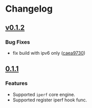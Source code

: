# Changelog

## [v0.1.2](https://github.com/espressif/iperf-cmd/commit//v0.1.2)

### Bug Fixes

- fix build with ipv6 only ([caea9730](https://github.com/espressif/iperf-cmd/commit/caea9730))

## [0.1.1](https://github.com/espressif/iperf-cmd/commits/v0.1.1)

### Features

- Supported `iperf` core engine.
- Supported register iperf hook func.
